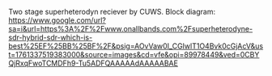 Two stage superheterodyn reciever by CUWS.
Block diagram: https://www.google.com/url?sa=i&url=https%3A%2F%2Fwww.onallbands.com%2Fsuperheterodyne-sdr-hybrid-sdr-which-is-best%25EF%25BB%25BF%2F&psig=AOvVaw0I_CGIwlT1O4Bvk0cGjAcV&ust=1761337519383000&source=images&cd=vfe&opi=89978449&ved=0CBYQjRxqFwoTCMDFh9-Tu5ADFQAAAAAdAAAAABAE
